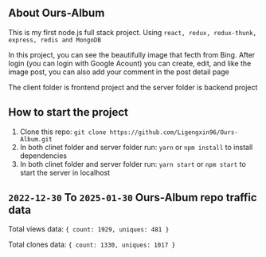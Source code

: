 ## About Ours-Album

This is my first node.js full stack project. Using `react, redux, redux-thunk, express, redis and MongoDB`

In this project, you can see the beautifully image that fecth from Bing. After login (you can login with Google Acount)
you can create, edit, and like the image post, you can also add your comment in the post detail page

The client folder is frontend project and the server folder is backend project

## How to start the project

1. Clone this repo: `git clone https://github.com/Ligengxin96/Ours-Album.git`
2. In both clinet folder and server folder run: `yarn` or `npm install` to install dependencies
3. In both clinet folder and server folder run: `yarn start` or `npm start` to start the server in localhost

## `2022-12-30` To `2025-01-30` Ours-Album repo traffic data

Total views data: `{ count: 1929, uniques: 481 }`

Total clones data: `{ count: 1330, uniques: 1017 }`



